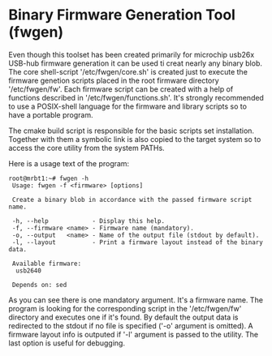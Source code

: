# Binary Firmware Generation Tool (fwgen)

Even though this toolset has been created primarily for microchip usb26x USB-hub
firmware generation it can be used ti creat nearly any binary blob. The core
shell-script '/etc/fwgen/core.sh' is created just to execute the firmware
genetion scripts placed in the root firmware directory '/etc/fwgen/fw'. Each
firmware script can be created with a help of functions described in
'/etc/fwgen/functions.sh'. It's strongly recommended to use a POSIX-shell
language for the firmware and library scripts so to have a portable program.

The cmake build script is responsible for the basic scripts set installation. Together
with them a symbolic link is also copied to the target system so to access the core
utility from the system PATHs.

Here is a usage text of the program:

```
root@mrbt1:~# fwgen -h
 Usage: fwgen -f <firmware> [options]

 Create a binary blob in accordance with the passed firmware script name.

 -h, --help            - Display this help.
 -f, --firmware <name> - Firmware name (mandatory).
 -o, --output   <name> - Name of the output file (stdout by default).
 -l, --layout          - Print a firmware layout instead of the binary data.

 Available firmware:
  usb2640

 Depends on: sed
```

As you can see there is one mandatory argument. It's a firmware name. The program
is looking for the corresponding script in the '/etc/fwgen/fw' directory and
executes one if it's found. By default the output data is redirected to the stdout
if no file is specified ('-o' argument is omitted). A firmware layout info is
outputed if '-l' argument is passed to the utility. The last option is useful for
debugging.
